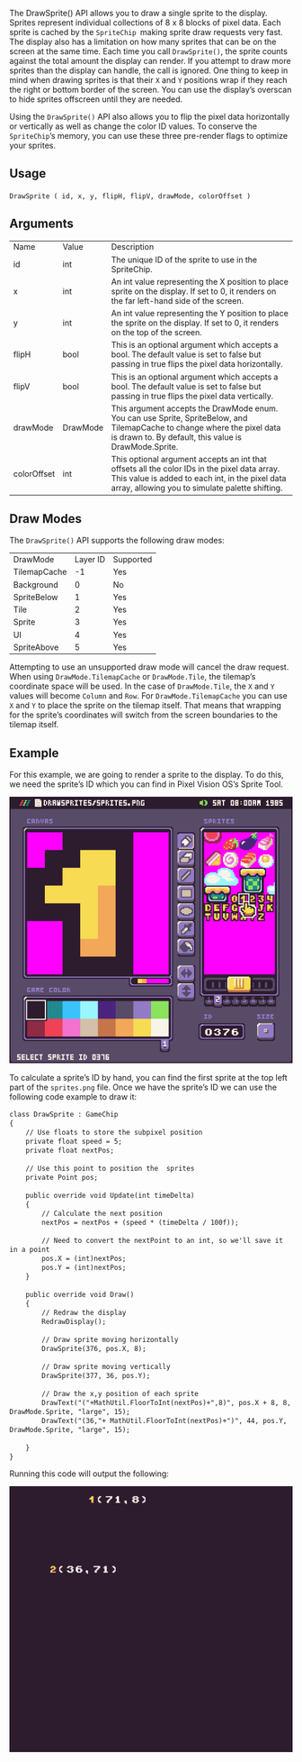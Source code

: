 The DrawSprite() API allows you to draw a single sprite to the display. Sprites represent individual collections of 8 x 8 blocks of pixel data. Each sprite is cached by the `SpriteChip `making sprite draw requests very fast. The display also has a limitation on how many sprites that can be on the screen at the same time. Each time you call `DrawSprite()`, the sprite counts against the total amount the display can render. If you attempt to draw more sprites than the display can handle, the call is ignored. One thing to keep in mind when drawing sprites is that their `X` and `Y` positions wrap if they reach the right or bottom border of the screen. You can use the display’s overscan to hide sprites offscreen until they are needed.

Using the `DrawSprite()` API also allows you to flip the pixel data horizontally or vertically as well as change the color ID values. To conserve the `SpriteChip`’s memory, you can use these three pre-render flags to optimize your sprites.

## Usage

`DrawSprite ( id, x, y, flipH, flipV, drawMode, colorOffset )`

## Arguments

<table>
  <tr>
    <td>Name</td>
    <td>Value</td>
    <td>Description</td>
  </tr>
  <tr>
    <td>id</td>
    <td>int</td>
    <td>The unique ID of the sprite to use in the SpriteChip.</td>
  </tr>
  <tr>
    <td>x</td>
    <td>int</td>
    <td>An int value representing the X position to place sprite on the display. If set to 0, it renders on the far left-hand side of the screen.</td>
  </tr>
  <tr>
    <td>y</td>
    <td>int</td>
    <td>An int value representing the Y position to place the sprite on the display. If set to 0, it renders on the top of the screen.</td>
  </tr>
  <tr>
    <td>flipH</td>
    <td>bool</td>
    <td>This is an optional argument which accepts a bool. The default value is set to false but passing in true flips the pixel data horizontally.</td>
  </tr>
  <tr>
    <td>flipV</td>
    <td>bool</td>
    <td>This is an optional argument which accepts a bool. The default value is set to false but passing in true flips the pixel data vertically.</td>
  </tr>
  <tr>
    <td>drawMode</td>
    <td>DrawMode</td>
    <td>This argument accepts the DrawMode enum. You can use Sprite, SpriteBelow, and TilemapCache to change where the pixel data is drawn to. By default, this value is DrawMode.Sprite.</td>
  </tr>
  <tr>
    <td>colorOffset</td>
    <td>int</td>
    <td>This optional argument accepts an int that offsets all the color IDs in the pixel data array. This value is added to each int, in the pixel data array, allowing you to simulate palette shifting.</td>
  </tr>
</table>


## Draw Modes

The `DrawSprite()` API supports the following draw modes:

<table>
  <tr>
    <td>DrawMode</td>
    <td>Layer ID</td>
    <td>Supported</td>
  </tr>
  <tr>
    <td>TilemapCache</td>
    <td>-1</td>
    <td>Yes</td>
  </tr>
  <tr>
    <td>Background</td>
    <td>0</td>
    <td>No</td>
  </tr>
  <tr>
    <td>SpriteBelow</td>
    <td>1</td>
    <td>Yes</td>
  </tr>
  <tr>
    <td>Tile</td>
    <td>2</td>
    <td>Yes</td>
  </tr>
  <tr>
    <td>Sprite</td>
    <td>3</td>
    <td>Yes</td>
  </tr>
  <tr>
    <td>UI</td>
    <td>4</td>
    <td>Yes</td>
  </tr>
  <tr>
    <td>SpriteAbove</td>
    <td>5</td>
    <td>Yes</td>
  </tr>
</table>


Attempting to use an unsupported draw mode will cancel the draw request. When using `DrawMode.TilemapCache` or `DrawMode.Tile`, the tilemap’s coordinate space will be used. In the case of `DrawMode.Tile`, the `X` and `Y` values will become `Column` and `Row`. For `DrawMode.TilemapCache` you can use `X` and `Y` to place the sprite on the tilemap itself. That means that wrapping for the sprite’s coordinates will switch from the screen boundaries to the tilemap itself.

## Example

For this example, we are going to render a sprite to the display. To do this, we need the sprite’s ID which you can find in Pixel Vision OS’s Sprite Tool.

![image alt text](images/DrawSprite_image_0.png)

To calculate a sprite’s ID by hand, you can find the first sprite at the top left part of the `sprites.png` file. Once we have the sprite’s ID we can use the following code example to draw it:

    class DrawSprite : GameChip
    {
        // Use floats to store the subpixel position
        private float speed = 5;
        private float nextPos;

        // Use this point to position the  sprites
        private Point pos;

        public override void Update(int timeDelta)
        { 
            // Calculate the next position
            nextPos = nextPos + (speed * (timeDelta / 100f));

            // Need to convert the nextPoint to an int, so we'll save it in a point
            pos.X = (int)nextPos;
            pos.Y = (int)nextPos;
        }

        public override void Draw()
        { 
            // Redraw the display
            RedrawDisplay();

            // Draw sprite moving horizontally
            DrawSprite(376, pos.X, 8);

            // Draw sprite moving vertically
            DrawSprite(377, 36, pos.Y);

            // Draw the x,y position of each sprite
            DrawText("("+MathUtil.FloorToInt(nextPos)+",8)", pos.X + 8, 8, DrawMode.Sprite, "large", 15);
            DrawText("(36,"+ MathUtil.FloorToInt(nextPos)+")", 44, pos.Y, DrawMode.Sprite, "large", 15);

        }
    }

Running this code will output the following:

![image alt text](images/DrawSpriteOutput_image_0.png)


